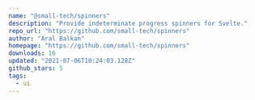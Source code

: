 ```yaml
---
name: "@small-tech/spinners"
description: "Provide indeterminate progress spinners for Svelte."
repo_url: "https://github.com/small-tech/spinners"
author: "Aral Balkan"
homepage: "https://github.com/small-tech/spinners"
downloads: 16
updated: "2021-07-06T10:24:03.128Z"
github_stars: 5
tags: 
  - ui
---
```

